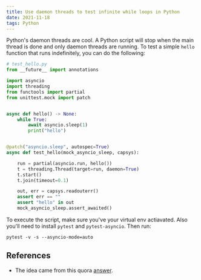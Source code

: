 ```yaml
---
title: Use daemon threads to test infinite while loops in Python
date: 2021-11-18
tags: Python
---
```


Python's daemon threads are cool. A Python script will stop when the main thread is done
and only daemon threads are running. To test a simple `hello` function that runs
indefinitely, you can do the following:


```python
# test_hello.py
from __future__ import annotations

import asyncio
import threading
from functools import partial
from unittest.mock import patch


async def hello() -> None:
    while True:
        await asyncio.sleep(1)
        print("hello")


@patch("asyncio.sleep", autospec=True)
async def test_hello(mock_asyncio_sleep, capsys):

    run = partial(asyncio.run, hello())
    t = threading.Thread(target=run, daemon=True)
    t.start()
    t.join(timeout=0.1)

    out, err = capsys.readouterr()
    assert err == ""
    assert "hello" in out
    mock_asyncio_sleep.assert_awaited()
```

To execute the script, make sure you've your virtual env actiavated. Also you'll need to
install `pytest` and `pytest-asyncio`. Then run:

```
pytest -v -s --asyncio-mode=auto
```

## References

* The idea came from this quora [answer](https://qr.ae/pGDHVw).
